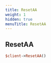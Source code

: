 ```yaml
---
title: ResetAA
weight: 1
hidden: true
menuTitle: ResetAA
---
```

## ResetAA
```perl
$client->ResetAA()
```